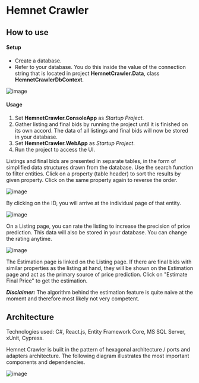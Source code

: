 # Hemnet Crawler

## How to use

#### Setup
- Create a database.
- Refer to your database. You do this inside the value of the connection string that is located in project **HemnetCrawler.Data**, class **HemnetCrawlerDbContext**.

![image](https://user-images.githubusercontent.com/70913967/160587312-67cc75e8-7774-40ff-992c-fd7eaba1d3f2.png)

#### Usage
1. Set **HemnetCrawler.ConsoleApp** as *Startup Project*.
2. Gather listing and final bids by running the project until it is finished on its own accord. The data of all listings and final bids will now be stored in your database.
3. Set **HemnetCrawler.WebApp** as *Startup Project*.
4. Run the project to access the UI.

Listings and final bids are presented in separate tables, in the form of simplified data structures drawn from the database.
Use the search function to filter entities. Click on a property (table header) to sort the results by given property. Click on the same property again to reverse the order.

![image](https://user-images.githubusercontent.com/70913967/160587273-7f59af4b-a372-47fa-8f6e-33789ab67aef.png)


By clicking on the ID, you will arrive at the individual page of that entity.

![image](https://user-images.githubusercontent.com/70913967/160587241-c6664786-c603-4bbb-b57a-514a61808cf8.png)


On a Listing page, you can rate the listing to increase the precision of price prediction. This data will also be stored in your database. You can change the rating anytime.

![image](https://user-images.githubusercontent.com/70913967/160587150-99dd157e-6ce9-4b67-a7ed-625cee172913.png)


The Estimation page is linked on the Listing page. If there are final bids with similar properties as the listing at hand, they will be shown on the Estimation page and act as the primary source of price prediction.
Click on "Estimate Final Price" to get the estimation.

***Disclaimer:*** The algorithm behind the estimation feature is quite naive at the moment and therefore most likely not very competent. 

## Architecture
Technologies used: C#, React.js, Entity Framework Core, MS SQL Server, xUnit, Cypress.

Hemnet Crawler is built in the pattern of hexagonal architecture / ports and adapters architecture.
The following diagram illustrates the most important components and dependencies.

![image](https://user-images.githubusercontent.com/70913967/160587075-1bc0f1d6-aa54-41c3-add8-5016a4d5cd3f.png)

